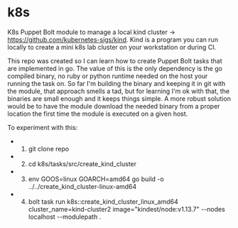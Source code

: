 # k8s
K8s Puppet Bolt module to manage a local kind cluster -> https://github.com/kubernetes-sigs/kind. Kind is a program you can run locally to create a mini k8s lab cluster on your workstation or during CI.

This repo was created so I can learn how to create Puppet Bolt tasks that are implemented in go.  The value of this is the only dependency is the go compiled binary, no ruby or python runtime needed on the host your running the task on. So far I'm building the binary and keeping it in git with the module, that approach smells a tad, but for learning I'm ok with that, the binaries are small enough and it keeps things simple. A more robust solution would be to have the module download the needed binary from a proper location the first time the module is executed on a given host.

To experiment with this:

* 1. git clone repo
* 2. cd k8s/tasks/src/create_kind_cluster
* 3. env GOOS=linux GOARCH=amd64 go build -o ../../create_kind_cluster-linux-amd64
* 4. bolt task run k8s::create_kind_cluster_linux_amd64 cluster_name=kind-cluster2 image="kindest/node:v1.13.7" --nodes localhost --modulepath .
